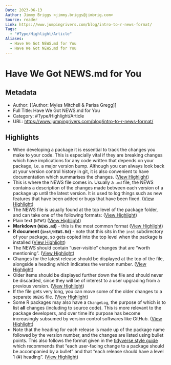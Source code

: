 ```yaml
---
Date: 2023-06-13
Author: Jimmy Briggs <jimmy.briggs@jimbrig.com>
Source: reader
Link: https://www.jumpingrivers.com/blog/intro-to-r-news-format/
Tags:
  - "#Type/Highlight/Article"
Aliases:
  - Have We Got NEWS.md for You
  - Have We Got NEWS.md for You
---
```

# Have We Got NEWS.md for You

## Metadata
- Author: [[Author: Myles Mitchell & Parisa Gregg]]
- Full Title: Have We Got NEWS.md for You
- Category: #Type/Highlight/Article
- URL: https://www.jumpingrivers.com/blog/intro-to-r-news-format/

## Highlights
- When developing a package it is essential to track the changes you make to your code. This is especially vital if they are breaking changes which have implications for any code written that depends on your package, i.e. a major version bump. Although you can always look back at your version control history in git, it is also convenient to have documentation which summarises the changes. ([View Highlight](https://read.readwise.io/read/01grjj1hxbjz2h2sx2j9zjy62k))
- This is where the NEWS file comes in. Usually a `.md` file, the NEWS contains a description of the changes made between each version of a package up until the latest version. It is used to log things such as new features that have been added or bugs that have been fixed. ([View Highlight](https://read.readwise.io/read/01grjj288rzct02gnzkdj0tjw1))
- The NEWS file is usually found at the top level of the package folder, and can take one of the following formats: ([View Highlight](https://read.readwise.io/read/01grjj37qf4qapdtp9n03famv5))
- Plain text (`NEWS`) ([View Highlight](https://read.readwise.io/read/01grjj3ahmx3sfm48meh4c29ph))
- **Markdown (`NEWS.md`)** - this is the most common format ([View Highlight](https://read.readwise.io/read/01grjj3bfdedkve6p0wsc69x6v))
- **R document (`inst/NEWS.Rd`)** - note that this sits in the `inst` subdirectory of your package, so gets copied into the top level when the package is installed ([View Highlight](https://read.readwise.io/read/01grjj3cn52g082wvnp75rs4e5))
- The NEWS should contain “user-visible” changes that are “worth mentioning”. ([View Highlight](https://read.readwise.io/read/01grjj3x54tzk93efy7b7ymmhb))
- Changes for the latest release should be displayed at the top of the file, alongside a heading which indicates the version number. ([View Highlight](https://read.readwise.io/read/01grjj4020wyhvdgdxg7w68c33))
- Older items should be displayed further down the file and should never be discarded, since they will be of interest to a user upgrading from a previous version. ([View Highlight](https://read.readwise.io/read/01grjj413a2tysx434e66n44a0))
- If the file gets very long, you can move some of the older changes to a separate `ONEWS` file. ([View Highlight](https://read.readwise.io/read/01grjj42tjhsnfkawp6gdjs15a))
- Some R packages may also have a `ChangeLog`, the purpose of which is to list **all** changes (including to source code). This is more relevant to the package developers, and over time it’s purpose has become increasingly subsumed by version control softwares like GitHub. ([View Highlight](https://read.readwise.io/read/01grjj4jxdz83kpppxmatz7psb))
- Note that the heading for each release is made up of the package name followed by the version number, and the changes are listed using bullet points. This also follows the format given in the [tidyverse style guide](https://style.tidyverse.org/news.html) which recommends that “each user-facing change to a package should be accompanied by a bullet” and that “each release should have a level 1 (#) heading”. ([View Highlight](https://read.readwise.io/read/01grjj723eqsm9xajpyy205fa2))
